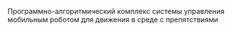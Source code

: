Программно-алгоритмический комплекс системы управления мобильным роботом для движения в среде с препятствиями
